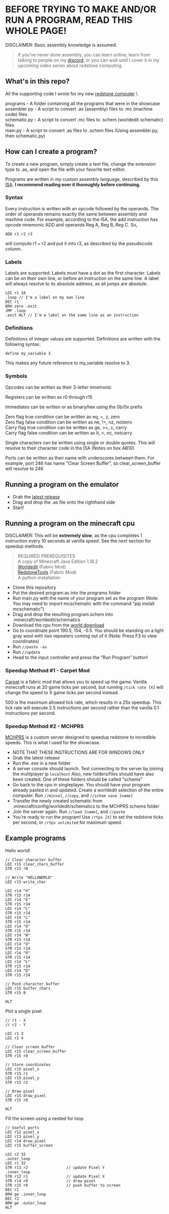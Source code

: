 # BEFORE TRYING TO MAKE AND/OR RUN A PROGRAM, READ THIS WHOLE PAGE!
DISCLAIMER: Basic assembly knowledge is assumed.

>If you've never done assembly, you can learn online, learn from talking to people on my [discord](https://discord.gg/V5KFaF63mV), or you can wait until I cover it in my upcoming video series about redstone computing.

## What's in this repo?

All the supporting code I wrote for my new [redstone computer](https://youtu.be/3gBZHXqnleU?si=brgAO4tlePdB6vPR) \

programs - A folder containing all the programs that were in the showcase \
assembler py - A script to convert .as (assembly) files to .mc (machine code) files \
schematic.py - A script to convert .mc files to .schem (worldedit schematic) files \
main.py - A script to convert .as files to .schem files (Using assembler.py, then schematic.py)

## How can I create a program?

To create a new program, simply create a text file, change the extension type to .as, and open the file with your favorite text editor.

Programs are written in my custom assembly language, described by this [ISA](https://docs.google.com/spreadsheets/d/1Bj3wHV-JifR2vP4HRYoCWrdXYp3sGMG0Q58Nm56W4aI/edit?gid=0#gid=0). 
**I recommend reading over it thoroughly before continuing.**

### Syntax

Every instruction is written with an opcode followed by the operands. The order of operands remains exactly the same between assembly and machine code. For example, according to the ISA, the add instruction has opcode mnemonic ADD and operands Reg A, Reg B, Reg C. So,

```ADD r1 r2 r3``` 

will compute r1 + r2 and put it into r3, as described by the pseudocode column.

### Labels

Labels are supported. Labels must have a dot as the first character. Labels can be on their own line, or before an instruction on the same line. A label will always resolve to its absolute address, as all jumps are absolute.

```
LDI r1 10
.loop // I'm a label on my own line
DEC r1
BRH zero .exit
JMP .loop
.exit HLT // I'm a label on the same line as an instruction
```

### Definitions

Definitions of integer values are supported. Definitions are written with the following syntax:

```
define my_variable 3
```

This makes any future reference to my_variable resolve to 3.

### Symbols

Opcodes can be written as their 3-letter mnemonic

Registers can be written as r0 through r15

Immediates can be written or as binary/hex using the 0b/0x prefix 

Zero flag true condition can be written as eq, =, z, zero \
Zero flag false condition can be written as ne, !=, nz, notzero \
Carry flag true condition can be written as ge, >=, c, carry \
Carry flag false condition can be written as lt, <, nc, notcarry

Single characters can be written using single or double quotes. This will resolve to their character code in the ISA (Notes on box AB10)

Ports can be written as their name with underscores between them. For example, port 246 has name "Clear Screen Buffer", so clear_screen_buffer will resolve to 246

## Running a program on the emulator

- Grab the [latest release](https://github.com/AdoHTQ/Batpu2-VM/releases)
- Drag and drop the .as file onto the righthand side
- Start!

## Running a program on the minecraft cpu

DISCLAIMER: This will be **extremely slow**, as the cpu completes 1 instruction every 10 seconds at vanilla speed. See the next section for speedup methods.

>REQUIRED PREREQUISITES \
A copy of Minecraft Java Edition 1.18.2 \
[Worldedit](https://www.curseforge.com/minecraft/mc-mods/worldedit) (Fabric Mod) \
[RedstoneTools](https://modrinth.com/mod/redstone-tools) (Fabric Mod) \
A python installation

- Clone this repository
- Put the desired program.as into the programs folder
- Run main.py with the name of your program set as the program (Note: You may need to import mcschematic with the command "pip install mcschematic") 
- Drag and drop the resulting program.schem into .minecraft/worldedit/schematics
- Download the cpu from the [world download](https://www.planetminecraft.com/project/new-redstone-computer/)
- Go to coordinate point 190.5, 154, -0.5. You should be standing on a light gray wool with two repeaters coming out of it (Note: Press F3 to view coordinates)
- Run ```//paste -as```
- Run ```//update```
- Head to the input controller and press the "Run Program" button!

### Speedup  Method #1 - Carpet Mod

[Carpet](https://www.curseforge.com/minecraft/mc-mods/carpet) is a fabric mod that allows you to speed up the game. Vanilla minecraft runs at 20 game ticks per second, but running ```/tick rate [X]``` will change the speed to X game ticks per second instead. 

500 is the maximum allowed tick rate, which results in a 25x speedup. This tick rate will execute 2.5 instructions per second rather than the vanilla 0.1 instructions per second.

### Speedup Method #2 - MCHPRS

[MCHPRS](https://github.com/MCHPR/MCHPRS/releases) is a custom server designed to speedup redstone to incredible speeds. This is what I used for the showcase.

- NOTE THAT THESE INSTRUCTIONS ARE FOR WINDOWS ONLY
- Grab the latest release
- Run the .exe in a new folder
- A server console should launch. Test connecting to the server by joining the multiplayer ip ```localhost``` Also, new folders/files should have also been created. One of these folders should be called "schems"
- Go back to the cpu in singleplayer. You should have your program already pasted in and updated. Create a worldedit selection of the entire computer. Run ``//minsel``, ``//copy``, and ```//schem save [name]```
- Transfer the newly created schematic from .minecraft/config/worldedit/schematics to the MCHPRS schems folder
- Join the server again. Run ```//load [name]```, and ```//paste```
- You're ready to run the program! Use ```/rtps [X]``` to set the redstone ticks per second, or ```/rtps unlimited``` for maximum speed.

## Example programs

Hello world! 
```
// Clear character buffer
LDI r15 clear_chars_buffer
STR r15 r0

// Write "HELLOWORLD"
LDI r15 write_char

LDI r14 "H"
STR r15 r14
LDI r14 "E"
STR r15 r14
LDI r14 "L"
STR r15 r14
LDI r14 "L"
STR r15 r14
LDI r14 "O"
STR r15 r14
LDI r14 "W"
STR r15 r14
LDI r14 "O"
STR r15 r14
LDI r14 "R"
STR r15 r14
LDI r14 "L"
STR r15 r14
LDI r14 "D"
STR r15 r14

// Push character buffer
LDI r15 buffer_chars
STR r15 0

HLT
```

Plot a single pixel
```
// r1 - X
// r2 - Y

LDI r1 3
LDI r2 4

// Clear screen buffer
LDI r15 clear_screen_buffer
STR r15 r0

// Store coordinates
LDI r15 pixel_x
STR r15 r1
LDI r15 pixel_y
STR r15 r2

// Draw pixel
LDI r15 draw_pixel
STR r15 r0

HLT
```

Fill the screen using a nested for loop

```
// Useful ports
LDI r12 pixel_x 
LDI r13 pixel_y 
LDI r14 draw_pixel 
LDI r15 buffer_screen 

LDI r2 32 
.outer_loop
LDI r1 32 
STR r13 r2                 // update Pixel Y 
.inner_loop 
STR r12 r1                 // update Pixel X 
STR r14 r0                 // draw pixel 
STR r15 r0                 // push buffer to screen 
DEC r1 
BRH ge .inner_loop 
DEC r2 
BRH ge .outer_loop 
HLT
```
